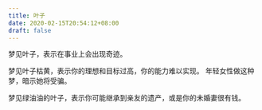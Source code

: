 ```yaml
---
title: 叶子
date: 2020-02-15T20:54:12+08:00
draft: false
---
```


梦见叶子，表示在事业上会出现奇迹。


梦见叶子枯黄，表示你的理想和目标过高，你的能力难以实现。
年轻女性做这种梦，暗示她将受骗。


梦见绿油油的叶子，表示你可能继承到亲友的遗产，或是你的未婚妻很有钱。

